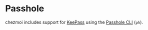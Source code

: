 # Passhole

chezmoi includes support for [KeePass](https://keepass.info/) using the
[Passhole CLI](https://github.com/Evidlo/passhole) (`ph`).
